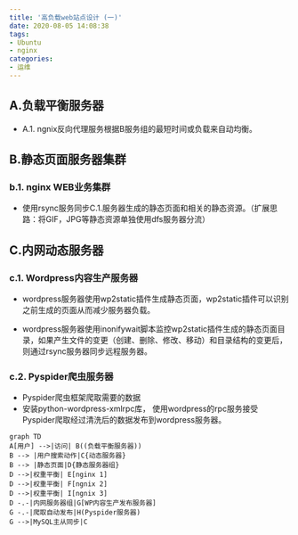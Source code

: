 ```yaml
---
title: '高负载web站点设计 (一)'
date: 2020-08-05 14:08:38
tags:
- Ubuntu
- nginx
categories:
- 运维
---
```


## A.负载平衡服务器

- A.1. ngnix反向代理服务根据B服务组的最短时间或负载来自动均衡。

## B.静态页面服务器集群

### b.1. nginx WEB业务集群

- 使用rsync服务同步C.1.服务器生成的静态页面和相关的静态资源。（扩展思路：将GIF，JPG等静态资源单独使用dfs服务器分流）

## C.内网动态服务器

### c.1.  Wordpress内容生产服务器

- wordpress服务器使用wp2static插件生成静态页面，wp2static插件可以识别之前生成的页面从而减少服务器负载。

- wordpress服务器使用inonifywait脚本监控wp2static插件生成的静态页面目录，如果产生文件的变更（创建、删除、修改、移动）和目录结构的变更后，则通过rsync服务器同步远程服务器。

### c.2.   Pyspider爬虫服务器

- Pyspider爬虫框架爬取需要的数据
- 安装python-wordpress-xmlrpc库， 使用wordpress的rpc服务接受Pyspider爬取经过清洗后的数据发布到wordpress服务器。

```mermaid
graph TD
A[用户] -->|访问| B((负载平衡服务器))
B --> |用户搜索动作|C{动态服务器}
B --> |静态页面|D{静态服务器组}
D -->|权重平衡| E[nginx 1]
D -->|权重平衡| F[ngnix 2]
D -->|权重平衡| I[ngnix 3]
D -.-|内网服务器组|G[WP内容生产发布服务器]
G -.-|爬取自动发布|H(Pyspider服务器)
G -->|MySQL主从同步|C
```